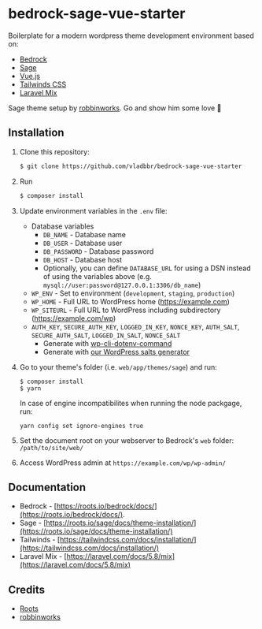 # bedrock-sage-vue-starter

Boilerplate for a modern wordpress theme development environment based on:

-   [Bedrock](https://roots.io/bedrock/)
-   [Sage](https://roots.io/sage/)
-   [Vue.js](https://vuejs.org/)
-   [Tailwinds CSS](https://tailwindcss.com/)
-   [Laravel Mix](https://laravel-mix.com/)

Sage theme setup by [robbinworks](https://github.com/robbinworks/). Go and show him some love 🌟

## Installation

1. Clone this repository:
    ```sh
    $ git clone https://github.com/vladbbr/bedrock-sage-vue-starter
    ```
2. Run
    ```sh
    $ composer install
    ```
3. Update environment variables in the `.env` file:

    -   Database variables
        -   `DB_NAME` - Database name
        -   `DB_USER` - Database user
        -   `DB_PASSWORD` - Database password
        -   `DB_HOST` - Database host
        -   Optionally, you can define `DATABASE_URL` for using a DSN instead of using the variables above (e.g. `mysql://user:password@127.0.0.1:3306/db_name`)
    -   `WP_ENV` - Set to environment (`development`, `staging`, `production`)
    -   `WP_HOME` - Full URL to WordPress home (https://example.com)
    -   `WP_SITEURL` - Full URL to WordPress including subdirectory (https://example.com/wp)
    -   `AUTH_KEY`, `SECURE_AUTH_KEY`, `LOGGED_IN_KEY`, `NONCE_KEY`, `AUTH_SALT`, `SECURE_AUTH_SALT`, `LOGGED_IN_SALT`, `NONCE_SALT`
        -   Generate with [wp-cli-dotenv-command](https://github.com/aaemnnosttv/wp-cli-dotenv-command)
        -   Generate with [our WordPress salts generator](https://roots.io/salts.html)

4. Go to your theme's folder (i.e. `web/app/themes/sage`) and run:

    ```
    $ composer install
    $ yarn
    ```
    
    In case of engine incompatibilites when running the node packgage, run:
    ``` 
    yarn config set ignore-engines true
   ``` 
  
5. Set the document root on your webserver to Bedrock's `web` folder: `/path/to/site/web/`

6. Access WordPress admin at `https://example.com/wp/wp-admin/`

## Documentation

-   Bedrock - [https://roots.io/bedrock/docs/](https://roots.io/bedrock/docs/).
-   Sage - [https://roots.io/sage/docs/theme-installation/](https://roots.io/sage/docs/theme-installation/)
-   Tailwinds - [https://tailwindcss.com/docs/installation/](https://tailwindcss.com/docs/installation/)
-   Laravel Mix - [https://laravel.com/docs/5.8/mix](https://laravel.com/docs/5.8/mix)

## Credits

-   [Roots](https://roots.io)
-   [robbinworks](https://github.com/robbinworks/)

